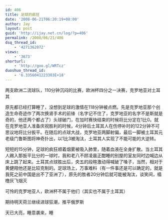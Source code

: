 ```yaml
---
id: 406
title: 足球的疯狂
date: '2008-06-21T06:20:19+08:00'
author: Jay
layout: post
guid: 'http://ijay.net.cn/log/?p=406'
permalink: /2008/06/21/406
dsq_thread_id:
    - '4271362072'
views:
    - '3673'
shorturl:
    - 'http://goo.gl/WRTcz'
duoshuo_thread_id:
    - '6.3356041223303E+18'
---
```


两支欧洲二流球队，110分钟沉闷的比赛，欧洲杯四分之一决赛，克罗地亚对土耳其

原先都已经打算睡了，没想到足球的激情在118分钟被点燃。先是克罗地亚那个创造生命奇迹作了两次换肾手术的前锋（名字记不住了，克罗地亚的名字不是斯就是奇的，他还两个都占了）头球破门，在加时赛快结束的时候将比分定在1比0。就在克罗地亚人准备庆祝胜利的时候，4分钟后土耳其人在伤停补时的122分钟不可思议地将比分扳平。在随后的点球大战，克罗地亚两脚射偏，最后一脚被土耳其元老级门鲁斯图将神奇扑出，以1比3被淘汰，土耳其人实现了不能可能的大逆转。

短短的15分钟，足球的疯狂顺着烟雾被吸入肺里，随着血液在全身扩散。当土耳其人踢入那扳平比分的一球时，我和老八不顾凌晨正酣睡的别屋的室友同时边喊边从床上跳了起来。土耳其点球胜出后，央五的段暄激动得喊破了嗓子，当然，相对于黄健翔他还是比较克制的。足球场上，万事难料（有一件事还是可以确定的，就是我死之前中国是出不了亚洲了），原先的胜者20分钟后就可能被淘汰，谈笑间，樯橹灰飞烟灭

可怜的克罗地亚人，欧洲杯不属于他们（其实也不属于土耳其）

期待明天荷兰继续进球狂潮，推平俄罗斯

天已大亮，睡意袭来，睡